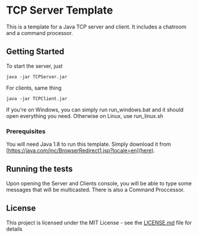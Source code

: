 # TCP Server Template
This is a template for a Java TCP server and client. It includes a chatroom and a command processor.

## Getting Started

To start the server, just
```
java -jar TCPServer.jar
```
For clients, same thing
```
java -jar TCPClient.jar
```
If you're on Windows, you can simply run run_windows.bat and it should open everything you need.
Otherwise on Linux, use run_linux.sh

### Prerequisites

You will need Java 1.8 to run this template. Simply download it from [https://java.com/inc/BrowserRedirect1.jsp?locale=en](here).

## Running the tests

Upon opening the Server and Clients console, you will be able to type some messages that will be multicasted. There is also a Command Proccessor.

## License

This project is licensed under the MIT License - see the [LICENSE.md](LICENSE.md) file for details


